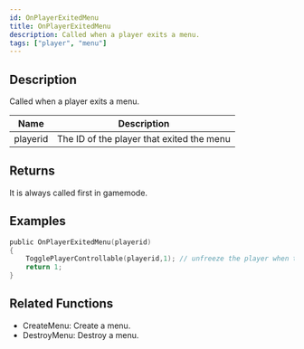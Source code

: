 ```yaml
---
id: OnPlayerExitedMenu
title: OnPlayerExitedMenu
description: Called when a player exits a menu.
tags: ["player", "menu"]
---
```


## Description

Called when a player exits a menu.

| Name     | Description                               |
| -------- | ----------------------------------------- |
| playerid | The ID of the player that exited the menu |

## Returns

It is always called first in gamemode.

## Examples

```c
public OnPlayerExitedMenu(playerid)
{
    TogglePlayerControllable(playerid,1); // unfreeze the player when they exit a menu
    return 1;
}
```

## Related Functions

- CreateMenu: Create a menu.
- DestroyMenu: Destroy a menu.
